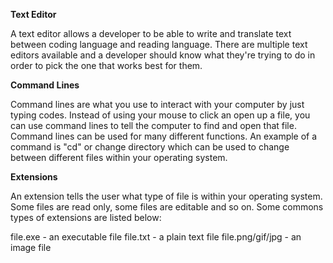 **Text Editor**

A text editor allows a developer to be able to write and translate text between coding language and reading language. There are multiple text editors available
and a developer should know what they're trying to do in order to pick the one that works best for them.


**Command Lines**

Command lines are what you use to interact with your computer by just typing codes. Instead of using your mouse to click an open up a file, you can use command lines
to tell the computer to find and open that file. Command lines can be used for many different functions. An example of a command is "cd" or change directory which can
be used to change between different files within your operating system. 


**Extensions**

An extension tells the user what type of file is within your operating system. Some files are read only, some files are editable and so on. Some commons types of
extensions are listed below:

file.exe - an executable file
file.txt - a plain text file
file.png/gif/jpg - an image file
